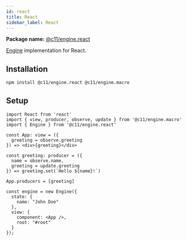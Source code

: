 ```yaml
---
id: react
title: React
sidebar_label: React
---
```


**Package name:** [@c11/engine.react](/docs/packages)

[Engine](/docs/api/engine) implementation for React.

## Installation

```bash
npm install @c11/engine.react @c11/engine.macro
```

## Setup

```tsx
import React from 'react'
import { view, producer, observe, update } from '@c11/engine.macro'
import { Engine } from '@c11/engine.react'

const App: view = ({
  greeting = observe.greeting
}) => <div>{greeting}</div>

const greeting: producer = ({
  name = observe.name,
  greeting = update.greeting
}) => greeting.set(`Hello ${name}!`)

App.producers = [greeting]

const engine = new Engine({
  state: {
    name: "John Doe"
  },
  view: {
    component: <App />,
    root: "#root"
  }
});
```
